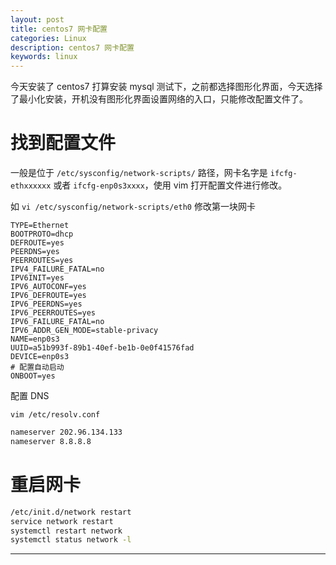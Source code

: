 ```yaml
---
layout: post
title: centos7 网卡配置
categories: Linux
description: centos7 网卡配置
keywords: linux
---
```


今天安装了 centos7 打算安装 mysql 测试下，之前都选择图形化界面，今天选择了最小化安装，开机没有图形化界面设置网络的入口，只能修改配置文件了。

# 找到配置文件

一般是位于 `/etc/sysconfig/network-scripts/` 路径，网卡名字是 `ifcfg-ethxxxxxx` 或者 `ifcfg-enp0s3xxxx`，使用 vim 打开配置文件进行修改。

如 `vi /etc/sysconfig/network-scripts/eth0` 修改第一块网卡

```shell
TYPE=Ethernet
BOOTPROTO=dhcp
DEFROUTE=yes
PEERDNS=yes
PEERROUTES=yes
IPV4_FAILURE_FATAL=no
IPV6INIT=yes
IPV6_AUTOCONF=yes
IPV6_DEFROUTE=yes
IPV6_PEERDNS=yes
IPV6_PEERROUTES=yes
IPV6_FAILURE_FATAL=no
IPV6_ADDR_GEN_MODE=stable-privacy
NAME=enp0s3
UUID=a51b993f-89b1-40ef-be1b-0e0f41576fad
DEVICE=enp0s3
# 配置自动启动
ONBOOT=yes
```

配置 DNS

`vim /etc/resolv.conf`

```bash
nameserver 202.96.134.133
nameserver 8.8.8.8
```

# 重启网卡

```bash
/etc/init.d/network restart
service network restart
systemctl restart network
systemctl status network -l
```
------
